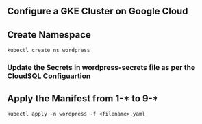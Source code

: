 ## Configure a GKE Cluster on Google Cloud ##

## Create Namespace ##

```
kubectl create ns wordpress
```

### Update the Secrets in wordpress-secrets file as per the CloudSQL Configuartion ###

## Apply the Manifest from 1-* to 9-* ##
```
kubectl apply -n wordpress -f <filename>.yaml
```
